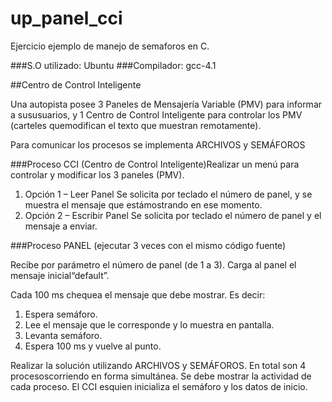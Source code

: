 # up_panel_cci

Ejercicio ejemplo de manejo de semaforos en C.

###S.O utilizado: Ubuntu 
###Compilador: gcc-4.1

##Centro de Control Inteligente

Una autopista posee 3 Paneles de Mensajería Variable (PMV) para informar a sususuarios, y 1 Centro de Control Inteligente para controlar los PMV (carteles quemodifican el texto que muestran remotamente).

Para comunicar los procesos se implementa ARCHIVOS y SEMÁFOROS

###Proceso CCI (Centro de Control Inteligente)Realizar un menú para controlar y modificar los 3 paneles (PMV).
1. Opción 1 – Leer Panel
   Se solicita por teclado el número de panel, y se muestra el mensaje que estámostrando en ese momento.
2. Opción 2 – Escribir Panel
   Se solicita por teclado el número de panel y el mensaje a enviar.

###Proceso PANEL (ejecutar 3 veces con el mismo código fuente)

Recibe por parámetro el número de panel (de 1 a 3). Carga al panel el mensaje inicial“default”.

Cada 100 ms chequea el mensaje que debe mostrar. 
Es decir:
1. Espera semáforo.
2. Lee el mensaje que le corresponde y lo muestra en pantalla.
3. Levanta semáforo.
4. Espera 100 ms y vuelve al punto.

Realizar la solución utilizando ARCHIVOS y SEMÁFOROS. En total son 4 procesoscorriendo en forma simultánea. Se debe mostrar la actividad de cada proceso. El CCI esquien inicializa el semáforo y los datos de inicio.
